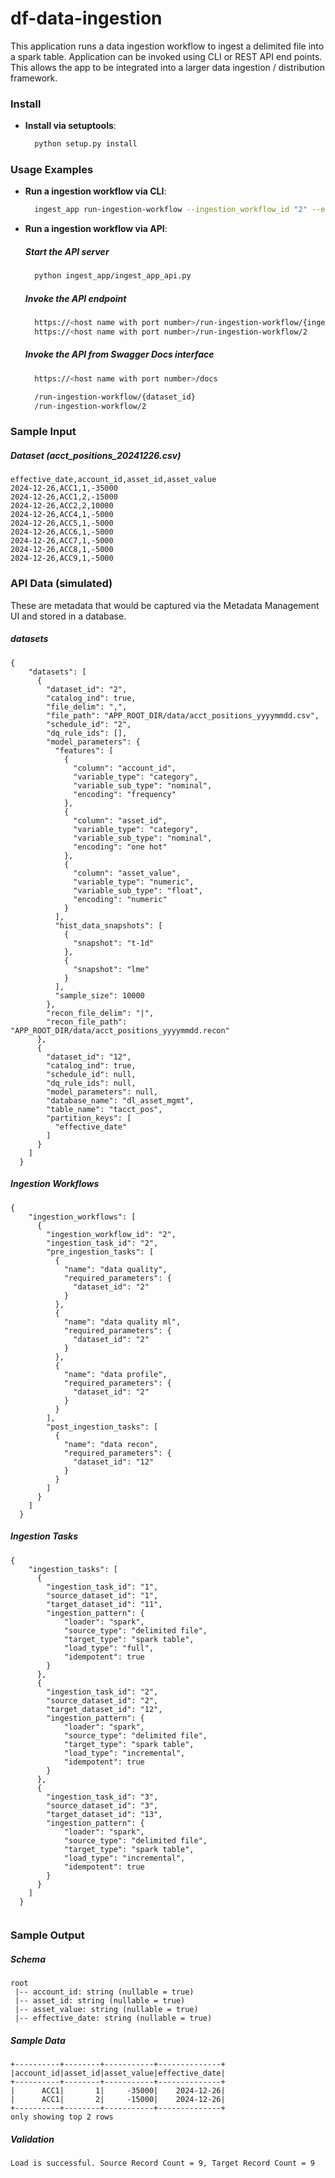 # df-data-ingestion

This application runs a data ingestion workflow to ingest a delimited file into a spark table. Application can be invoked using CLI or REST API end points. This allows the app to be integrated into a larger data ingestion / distribution framework.

### Install

- **Install via setuptools**:
  ```sh
    python setup.py install
  ```

### Usage Examples

- **Run a ingestion workflow via CLI**:
  ```sh
    ingest_app run-ingestion-workflow --ingestion_workflow_id "2" --env "dev"
  ```

- **Run a ingestion workflow via API**:
  ##### Start the API server
  ```sh
    python ingest_app/ingest_app_api.py
  ```
  ##### Invoke the API endpoint
  ```sh
    https://<host name with port number>/run-ingestion-workflow/{ingestion_workflow_id}
    https://<host name with port number>/run-ingestion-workflow/2
  ```
  ##### Invoke the API from Swagger Docs interface
  ```sh
    https://<host name with port number>/docs

    /run-ingestion-workflow/{dataset_id}
    /run-ingestion-workflow/2
  ```

### Sample Input

  ##### Dataset (acct_positions_20241226.csv)
```
effective_date,account_id,asset_id,asset_value
2024-12-26,ACC1,1,-35000
2024-12-26,ACC1,2,-15000
2024-12-26,ACC2,2,10000
2024-12-26,ACC4,1,-5000
2024-12-26,ACC5,1,-5000
2024-12-26,ACC6,1,-5000
2024-12-26,ACC7,1,-5000
2024-12-26,ACC8,1,-5000
2024-12-26,ACC9,1,-5000
```

### API Data (simulated)
These are metadata that would be captured via the Metadata Management UI and stored in a database.

  ##### datasets 
```
{
    "datasets": [
      {
        "dataset_id": "2",
        "catalog_ind": true,
        "file_delim": ",",
        "file_path": "APP_ROOT_DIR/data/acct_positions_yyyymmdd.csv",
        "schedule_id": "2",
        "dq_rule_ids": [], 
        "model_parameters": {
          "features": [
            {
              "column": "account_id",
              "variable_type": "category",
              "variable_sub_type": "nominal",
              "encoding": "frequency"
            },
            {
              "column": "asset_id",
              "variable_type": "category",
              "variable_sub_type": "nominal",
              "encoding": "one hot"
            },
            {
              "column": "asset_value",
              "variable_type": "numeric",
              "variable_sub_type": "float",
              "encoding": "numeric"
            }
          ],
          "hist_data_snapshots": [
            {
              "snapshot": "t-1d"
            },
            {
              "snapshot": "lme"
            }
          ],
          "sample_size": 10000
        }, 
        "recon_file_delim": "|", 
        "recon_file_path": "APP_ROOT_DIR/data/acct_positions_yyyymmdd.recon" 
      },
      {
        "dataset_id": "12",
        "catalog_ind": true,
        "schedule_id": null, 
        "dq_rule_ids": null, 
        "model_parameters": null, 
        "database_name": "dl_asset_mgmt", 
        "table_name": "tacct_pos", 
        "partition_keys": [
          "effective_date" 
        ]
      }
    ]
  }

```

  ##### Ingestion Workflows 
```
{
    "ingestion_workflows": [
      {
        "ingestion_workflow_id": "2",
        "ingestion_task_id": "2",
        "pre_ingestion_tasks": [
          {
            "name": "data quality",
            "required_parameters": {
              "dataset_id": "2"
            }
          },
          {
            "name": "data quality ml",
            "required_parameters": {
              "dataset_id": "2"
            }
          },
          {
            "name": "data profile",
            "required_parameters": {
              "dataset_id": "2"
            }
          }
        ],
        "post_ingestion_tasks": [
          {
            "name": "data recon",
            "required_parameters": {
              "dataset_id": "12"
            }
          }
        ]
      }
    ]
  }

```

  ##### Ingestion Tasks 
```
{
    "ingestion_tasks": [
      {
        "ingestion_task_id": "1",
        "source_dataset_id": "1",
        "target_dataset_id": "11",
        "ingestion_pattern": {
            "loader": "spark",
            "source_type": "delimited file", 
            "target_type": "spark table", 
            "load_type": "full", 
            "idempotent": true 
        } 
      },
      {
        "ingestion_task_id": "2",
        "source_dataset_id": "2",
        "target_dataset_id": "12",
        "ingestion_pattern": {
            "loader": "spark",
            "source_type": "delimited file", 
            "target_type": "spark table", 
            "load_type": "incremental", 
            "idempotent": true 
        } 
      },
      {
        "ingestion_task_id": "3",
        "source_dataset_id": "3",
        "target_dataset_id": "13",
        "ingestion_pattern": {
            "loader": "spark",
            "source_type": "delimited file", 
            "target_type": "spark table", 
            "load_type": "incremental", 
            "idempotent": true 
        } 
      }
    ]
  }
  
```

### Sample Output 

  ##### Schema 
```
root
 |-- account_id: string (nullable = true)
 |-- asset_id: string (nullable = true)
 |-- asset_value: string (nullable = true)
 |-- effective_date: string (nullable = true)

```

  ##### Sample Data 
```
+----------+--------+-----------+--------------+
|account_id|asset_id|asset_value|effective_date|
+----------+--------+-----------+--------------+
|      ACC1|       1|     -35000|    2024-12-26|
|      ACC1|       2|     -15000|    2024-12-26|
+----------+--------+-----------+--------------+
only showing top 2 rows

```

  ##### Validation 
```
Load is successful. Source Record Count = 9, Target Record Count = 9

```
